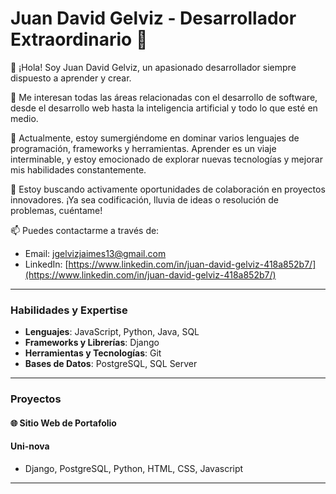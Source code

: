 # Juan David Gelviz - Desarrollador Extraordinario 🚀

👋 ¡Hola! Soy Juan David Gelviz, un apasionado desarrollador siempre dispuesto a aprender y crear.

👀 Me interesan todas las áreas relacionadas con el desarrollo de software, desde el desarrollo web hasta la inteligencia artificial y todo lo que esté en medio.

🌱 Actualmente, estoy sumergiéndome en dominar varios lenguajes de programación, frameworks y herramientas. Aprender es un viaje interminable, y estoy emocionado de explorar nuevas tecnologías y mejorar mis habilidades constantemente.

💼 Estoy buscando activamente oportunidades de colaboración en proyectos innovadores. ¡Ya sea codificación, lluvia de ideas o resolución de problemas, cuéntame!

📫 Puedes contactarme a través de:
- Email: [jgelvizjaimes13@gmail.com](mailto:jgelvizjaimes13@gmail.com)
- LinkedIn: [https://www.linkedin.com/in/juan-david-gelviz-418a852b7/](https://www.linkedin.com/in/juan-david-gelviz-418a852b7/)


---

### Habilidades y Expertise

- **Lenguajes**: JavaScript, Python, Java, SQL
- **Frameworks y Librerías**: Django
- **Herramientas y Tecnologías**: Git
- **Bases de Datos**: PostgreSQL, SQL Server


---

### Proyectos

#### 🌐 Sitio Web de Portafolio
#### Uni-nova
- Django, PostgreSQL, Python, HTML, CSS, Javascript
---
